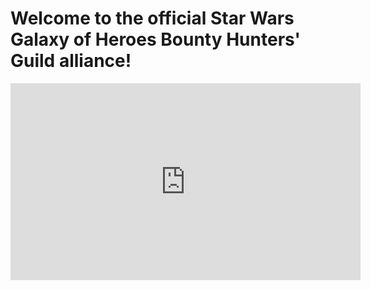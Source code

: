 # Welcome to the official Star Wars Galaxy of Heroes Bounty Hunters' Guild alliance!

<iframe width="560" height="315" src="https://www.youtube.com/embed/L3UCFjYBYzQ" frameborder="0" allowfullscreen></iframe>

